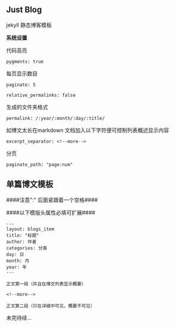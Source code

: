 
Just Blog
----------
jekyll 静态博客模板

**系统设置**

代码高亮

    pygments: true

每页显示数目

    paginate: 5

    relative_permalinks: false

生成的文件夹格式

    permalink: /:year/:month/:day/:title/

如博文太长在markdown 文档加入以下字符便可控制列表概述显示内容

    excerpt_separator: <!--more--> 

分页

    paginate_path: "page:num"



单篇博文模板
----------
####注意":" 后面紧跟着一个空格####

####以下模版头属性必填可扩展####


    ---
    layout: blogs_item
    title: "标题"
    author: 作者
    categories: 分类
    day: 日
    month: 月
    year: 年
    ---
    
    正文第一段（并且在博文列表显示概要）
    
    <!--more--> 
    
    正文第二段（只在详细中可见，概要不可见）



未完待续...
